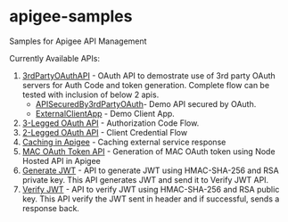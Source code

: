 # apigee-samples
Samples for Apigee API Management

Currently Available APIs:
1. [3rdPartyOAuthAPI](./3rdPartyOAuthAPI) - OAuth API to demostrate use of 3rd party OAuth servers for Auth Code and token generation. Complete flow can be tested with inclusion of below 2 apis.
    * [APISecuredBy3rdPartyOAuth](./APISecuredBy3rdPartyOAuth)- Demo API secured by OAuth.
    * [ExternalClientApp](./ExternalClientApp) - Demo Client App.
1. [3-Legged OAuth API](./3-Legged-OAuth) - Authorization Code Flow.
1. [2-Legged OAuth API](./2-Legged-OAuth) - Client Credential Flow
1. [Caching in Apigee](./CacheDemoApi) -  Caching external service response 
1. [MAC OAuth Token API](./HMACNodeApp) - Generation of MAC OAuth token using Node Hosted API in Apigee
1. [Generate JWT](./GenerateJWTAPI) - API to generate JWT using HMAC-SHA-256 and RSA private key. This API generates JWT and send it to Verify JWT API.
1. [Verify JWT](./VerifyJWT) - API to verify JWT using HMAC-SHA-256 and RSA public key. This API verify the JWT sent in header and if successful, sends a response back.
